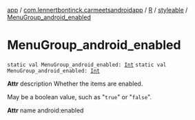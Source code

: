 [app](../../../index.md) / [com.lennertbontinck.carmeetsandroidapp](../../index.md) / [R](../index.md) / [styleable](index.md) / [MenuGroup_android_enabled](./-menu-group_android_enabled.md)

# MenuGroup_android_enabled

`static val MenuGroup_android_enabled: `[`Int`](https://kotlinlang.org/api/latest/jvm/stdlib/kotlin/-int/index.html)
`static val MenuGroup_android_enabled: `[`Int`](https://kotlinlang.org/api/latest/jvm/stdlib/kotlin/-int/index.html)

**Attr**
description Whether the items are enabled.

May be a boolean value, such as "`true`" or "`false`".

**Attr**
name android:enabled

